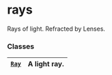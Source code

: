 # rays

Rays of light. Refracted by Lenses.

### Classes

| [`Ray`](manim_physics.optics.rays.Ray.md#manim_physics.optics.rays.Ray)   | A light ray.   |
|---------------------------------------------------------------------------|----------------|
